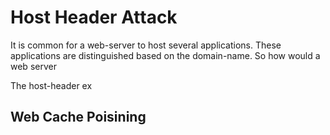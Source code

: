 # Host Header Attack

It is common for a web-server to host several applications. These applications are distinguished based on the domain-name. So how would a web server

The host-header ex



## Web Cache Poisining



